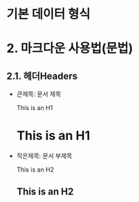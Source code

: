 # 기본 데이터 형식
# 2. 마크다운 사용법(문법)
## 2.1. 헤더Headers
* 큰제목: 문서 제목

    This is an H1

 
    This is an H1
    =============

* 작은제목: 문서 부제목

    This is an H2

    This is an H2
    -------------
